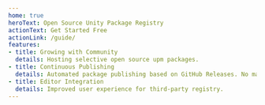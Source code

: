 ```yaml
---
home: true
heroText: Open Source Unity Package Registry
actionText: Get Started Free
actionLink: /guide/
features:
- title: Growing with Community
  details: Hosting selective open source upm packages.
- title: Continuous Publishing
  details: Automated package publishing based on GitHub Releases. No maintainer intervention.
- title: Editor Integration
  details: Improved user experience for third-party registry.
---
```

